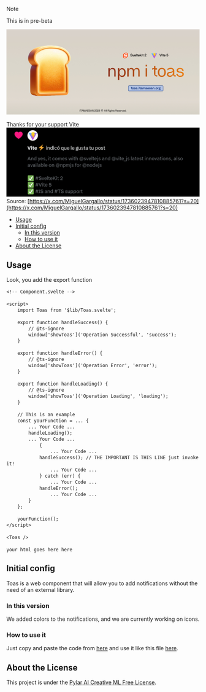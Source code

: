 > [!NOTE]  
> This is in pre-beta

![Toas Header Image](./static/toast.jpg)

Thanks for your support Vite
![Thanks for your support Vite](./static/support.png)
Source: [https://x.com/MiguelGargallo/status/1736023947810885761?s=20](https://x.com/MiguelGargallo/status/1736023947810885761?s=20)

- [Usage](#usage)
- [Initial config](#initial-config)
	- [In this version](#in-this-version)
	- [How to use it](#how-to-use-it)
- [About the License](#about-the-license)

## Usage

Look, you add the export function

```svelte
<!-- Component.svelte -->

<script>
	import Toas from '$lib/Toas.svelte';

	export function handleSuccess() {
		// @ts-ignore
		window['showToas']('Operation Successful', 'success');
	}
	
	export function handleError() {
		// @ts-ignore
		window['showToas']('Operation Error', 'error');
	}

	export function handleLoading() {
		// @ts-ignore
		window['showToas']('Operation Loading', 'loading');
	}
	
	// This is an example
	const yourFunction = ... {
		... Your Code ... 
		handleLoading();
		... Your Code ... 
			{
				... Your Code ... 
			handleSuccess(); // THE IMPORTANT IS THIS LINE just invoke it!
				... Your Code ... 
			} catch (err) {
				... Your Code ...
			handleError();
				... Your Code ... 
		}
	};

	yourFunction();
</script>

<Toas />

your html goes here here
```

## Initial config
Toas is a web component that will allow you to add notifications without the need of an external library.

### In this version
We added colors to the notifications, and we are currently working on icons.

### How to use it
Just copy and paste the code from [here](./src/lib/Toas.svelte) and use it like this file [here](./src/routes/+page.svelte).

## About the License
This project is under the [Pylar AI Creative ML Free License](./License.md).